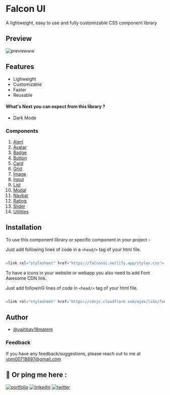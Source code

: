 # Falcon UI

A lightweight, easy to use and fully customizable CSS component library

## Preview
![previewww](https://user-images.githubusercontent.com/59862355/154905065-1ddbc32f-40b9-441b-b620-4513e922491f.gif)


## Features

- Lighweight
- Customizable
- Faster
- Reusable

#### What's Next you can expect from this library ?

- Dark Mode 

### Components 
 1. [Alert](https://falconui.netlify.app/components/alert/alert.html)
 2. [Avatar](https://falconui.netlify.app/components/avatar/avatar.html)
 3. [Badge](https://falconui.netlify.app/components/badge/badge.html)
 4. [Button](https://falconui.netlify.app/components/button/button.html)
 5. [Card](https://falconui.netlify.app/components/card/card.html)
 6. [Grid](https://falconui.netlify.app/components/grid/grid.html) 
 7. [Image](https://falconui.netlify.app/components/responive-image/responsive-img.html)
 8. [Input](https://falconui.netlify.app/components/inputs/inputs.html)
 9. [List](https://falconui.netlify.app/components/lists/lists.html)
 10. [Modal](https://falconui.netlify.app/components/modal/modal.html)
 11. [Navbar](https://falconui.netlify.app/components/navbar/navbar.html)
 12. [Rating](https://falconui.netlify.app/components/ratings/ratings.html)
 13. [Slider](https://falconui.netlify.app/components/slider/slider.html)
 14. [Utilities](https://falconui.netlify.app/components/text-utilities/text-utilities.html)  

## Installation

To use this component library or specific component in your project -

Just add following lines of code in a `<head/>` tag of your html file.

```bash 

<link rel="stylesheet" href="https://falconui.netlify.app/styles.css">


```

To have a icons in your website or webapp you also need to add Font Awesome CDN link.  

Just add followinG lines of code in `<head/>` tag of your html file.

```bash 

<link rel="stylesheet" href="https://cdnjs.cloudflare.com/ajax/libs/font-awesome/4.7.0/css/font-awesome.min.css">


```
## Author

- [@vaihbav18matere](https://github.com/vaibhav18matere)


### Feedback

If you have any feedback/suggestions, please reach out to me at vpm00718897@gmail.com

## 🔗 Or ping me here :
[![portfolio](https://img.shields.io/badge/my_portfolio-000?style=for-the-badge&logo=ko-fi&logoColor=white)](https://vaibhavmatere.netlify.app/)
[![linkedin](https://img.shields.io/badge/linkedin-0A66C2?style=for-the-badge&logo=linkedin&logoColor=white)](https://www.linkedin.com/in/vaibhavmatere/)
[![twitter](https://img.shields.io/badge/twitter-1DA1F2?style=for-the-badge&logo=twitter&logoColor=white)](https://twitter.com/vaibhav_matere)
